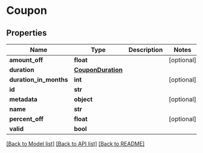 # Coupon

## Properties
Name | Type | Description | Notes
------------ | ------------- | ------------- | -------------
**amount_off** | **float** |  | [optional] 
**duration** | [**CouponDuration**](CouponDuration.md) |  | 
**duration_in_months** | **int** |  | [optional] 
**id** | **str** |  | 
**metadata** | **object** |  | [optional] 
**name** | **str** |  | 
**percent_off** | **float** |  | [optional] 
**valid** | **bool** |  | 

[[Back to Model list]](../README.md#documentation-for-models) [[Back to API list]](../README.md#documentation-for-api-endpoints) [[Back to README]](../README.md)


